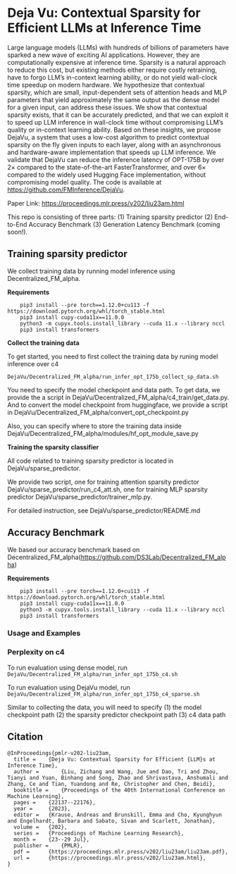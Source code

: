 # Deja Vu: Contextual Sparsity for Efficient LLMs at Inference Time

Large language models (LLMs) with hundreds of billions of parameters have sparked a new wave of exciting AI applications. However, they are computationally expensive at inference time. Sparsity is a natural approach to reduce this cost, but existing methods either require costly retraining, have to forgo LLM’s in-context learning ability, or do not yield wall-clock time speedup on modern hardware. We hypothesize that contextual sparsity, which are small, input-dependent sets of attention heads and MLP parameters that yield approximately the same output as the dense model for a given input, can address these issues. We show that contextual sparsity exists, that it can be accurately predicted, and that we can exploit it to speed up LLM inference in wall-clock time without compromising LLM’s quality or in-context learning ability. Based on these insights, we propose DejaVu, a system that uses a low-cost algorithm to predict contextual sparsity on the fly given inputs to each layer, along with an asynchronous and hardware-aware implementation that speeds up LLM inference. We validate that DejaVu can reduce the inference latency of OPT-175B by over 2×
 compared to the state-of-the-art FasterTransformer, and over 6×
 compared to the widely used Hugging Face implementation, without compromising model quality. The code is available at https://github.com/FMInference/DejaVu.

Paper Link: https://proceedings.mlr.press/v202/liu23am.html


This repo is consisting of three parts: (1) Training sparsity predictor (2) End-to-End Accuracy Benchmark (3) Generation Latency Benchmark (coming soon!).

## Training sparsity predictor
We collect training data by running model inference using Decentralized_FM_alpha. 

**Requirements**


```
    pip3 install --pre torch==1.12.0+cu113 -f https://download.pytorch.org/whl/torch_stable.html
    pip3 install cupy-cuda11x==11.0.0
    python3 -m cupyx.tools.install_library --cuda 11.x --library nccl
    pip3 install transformers
```

**Collect the training data**

To get started, you need to first collect the training data by runing model inference over c4 

```
DejaVu/Decentralized_FM_alpha/run_infer_opt_175b_collect_sp_data.sh
```
You need to specify the model checkpoint and data path. To get data, we provide the a script in DejaVu/Decentralized_FM_alpha/c4_train/get_data.py. And to convert the model checkpoint from huggingface, we provide a script in DejaVu/Decentralized_FM_alpha/convert_opt_checkpoint.py

Also, you can specify where to store the training data inside DejaVu/Decentralized_FM_alpha/modules/hf_opt_module_save.py 

**Training the sparsity classifier**

All code related to training sparsity predictor is located in DejaVu/sparse_predictor.

We provide two script, one for training attention sparsity predictor DejaVu/sparse_predictor/run_c4_att.sh, one for training MLP sparsity predictor DejaVu/sparse_predictor/trainer_mlp.py. 

For detailed instruction, see DejaVu/sparse_predictor/README.md


## Accuracy Benchmark
We based our accuracy benchmark based on Decentralized_FM_alpha(https://github.com/DS3Lab/Decentralized_FM_alpha)

**Requirements**

```
    pip3 install --pre torch==1.12.0+cu113 -f https://download.pytorch.org/whl/torch_stable.html
    pip3 install cupy-cuda11x==11.0.0
    python3 -m cupyx.tools.install_library --cuda 11.x --library nccl
    pip3 install transformers
```
### Usage and Examples

### Perplexity on c4

To run evaluation using dense model, run 
```DejaVu/Decentralized_FM_alpha/run_infer_opt_175b_c4.sh```

To run evaluation using DejaVu model, run
```DejaVu/Decentralized_FM_alpha/run_infer_opt_175b_c4_sparse.sh```

Similar to collecting the data, you will need to specify 
(1) the model checkpoint path
(2) the sparsity predictor checkpoint path
(3) c4 data path


## Citation

```
@InProceedings{pmlr-v202-liu23am,
  title = 	 {Deja Vu: Contextual Sparsity for Efficient {LLM}s at Inference Time},
  author =       {Liu, Zichang and Wang, Jue and Dao, Tri and Zhou, Tianyi and Yuan, Binhang and Song, Zhao and Shrivastava, Anshumali and Zhang, Ce and Tian, Yuandong and Re, Christopher and Chen, Beidi},
  booktitle = 	 {Proceedings of the 40th International Conference on Machine Learning},
  pages = 	 {22137--22176},
  year = 	 {2023},
  editor = 	 {Krause, Andreas and Brunskill, Emma and Cho, Kyunghyun and Engelhardt, Barbara and Sabato, Sivan and Scarlett, Jonathan},
  volume = 	 {202},
  series = 	 {Proceedings of Machine Learning Research},
  month = 	 {23--29 Jul},
  publisher =    {PMLR},
  pdf = 	 {https://proceedings.mlr.press/v202/liu23am/liu23am.pdf},
  url = 	 {https://proceedings.mlr.press/v202/liu23am.html},
}
```
